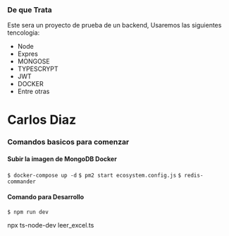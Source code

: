 ### De que Trata

Este sera un proyecto de prueba de un backend, Usaremos las siguientes tencologia:
- Node
- Expres
- MONGOSE
- TYPESCRYPT
- JWT
- DOCKER
- Entre otras


# Carlos Diaz


### Comandos basicos para comenzar

#### Subir la imagen de MongoDB Docker

`$ docker-compose up -d`
`$ pm2 start ecosystem.config.js`
`$ redis-commander`
#### Comando para Desarrollo

`$ npm run dev`


npx ts-node-dev leer_excel.ts